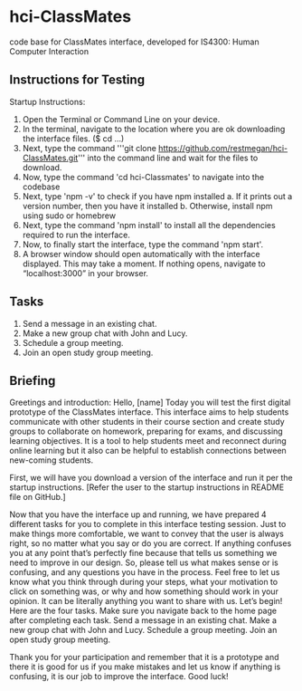 # hci-ClassMates
code base for ClassMates interface, developed for IS4300: Human Computer Interaction

## Instructions for Testing
Startup Instructions:
1. Open the Terminal or Command Line on your device.
2. In the terminal, navigate to the location where you are ok downloading the interface files. ($ cd …)
3. Next, type the command '''git clone https://github.com/restmegan/hci-ClassMates.git''' into the command line and wait for the files to download.
4. Now, type the command 'cd hci-Classmates' to navigate into the codebase
5. Next, type 'npm -v' to check if you have npm installed
 a. If it prints out a version number, then you have it installed
 b. Otherwise, install npm using sudo or homebrew
6. Next, type the command 'npm install' to install all the dependencies required to run the interface.
7. Now, to finally start the interface, type the command 'npm start'.
8. A browser window should open automatically with the interface displayed. This may take a moment. If nothing opens, navigate to “localhost:3000” in your browser.

## Tasks
1. Send a message in an existing chat.
2. Make a new group chat with John and Lucy.
3. Schedule a group meeting.
4. Join an open study group meeting.

## Briefing
Greetings and introduction: 
Hello, [name]
Today you will test the first digital prototype of the ClassMates interface. This interface aims to help students communicate with other students in their course section and create study groups to collaborate on homework, preparing for exams, and discussing learning objectives. It is a tool to help students meet and reconnect during online learning but it also can be helpful to establish connections between new-coming students.

First, we will have you download a version of the interface and run it per the startup instructions. [Refer the user to the startup instructions in README file on GitHub.] 

Now that you have the interface up and running, we have prepared 4 different tasks for you to complete in this interface testing session. Just to make things more comfortable, we want to convey that the user is always right, so no matter what you say or do you are correct. If anything confuses you at any point that’s perfectly fine because that tells us something we need to improve in our design. So, please tell us what makes sense or is confusing, and any questions you have in the process. Feel free to let us know what you think through during your steps, what your motivation to click on something was, or why and how something should work in your opinion. It can be literally anything you want to share with us.
Let’s begin!
Here are the four tasks. Make sure you navigate back to the home page after completing each task.
Send a message in an existing chat.
Make a new group chat with John and Lucy.
Schedule a group meeting.
Join an open study group meeting.

Thank you for your participation and remember that it is a prototype and there it is good for us if you make mistakes and let us know if anything is confusing, it is our job to improve the interface.
Good luck!

